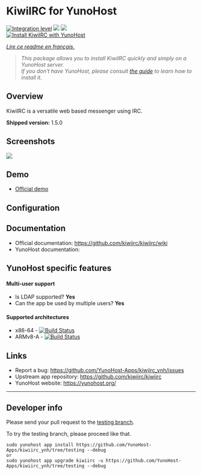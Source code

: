 # KiwiIRC for YunoHost

[![Integration level](https://dash.yunohost.org/integration/kiwiirc.svg)](https://dash.yunohost.org/appci/app/kiwiirc) ![](https://ci-apps.yunohost.org/ci/badges/kiwiirc.status.svg) ![](https://ci-apps.yunohost.org/ci/badges/kiwiirc.maintain.svg)  
[![Install KiwiIRC with YunoHost](https://install-app.yunohost.org/install-with-yunohost.svg)](https://install-app.yunohost.org/?app=kiwiirc)

*[Lire ce readme en français.](./README_fr.md)*

> *This package allows you to install KiwiIRC quickly and simply on a YunoHost server.  
If you don't have YunoHost, please consult [the guide](https://yunohost.org/#/install) to learn how to install it.*

## Overview
KiwiIRC is a versatile web based messenger using IRC.

**Shipped version:** 1.5.0

## Screenshots

![](https://kiwiirc.com/img/screenshot.png)

## Demo

* [Official demo]()

## Configuration


## Documentation

 * Official documentation: https://github.com/kiwiirc/kiwiirc/wiki
 * YunoHost documentation: 

## YunoHost specific features

#### Multi-user support

* Is LDAP supported? **Yes**
* Can the app be used by multiple users? **Yes**

#### Supported architectures

* x86-64 - [![Build Status](https://ci-apps.yunohost.org/ci/logs/kiwiirc%20%28Apps%29.svg)](https://ci-apps.yunohost.org/ci/apps/kiwiirc/)
* ARMv8-A - [![Build Status](https://ci-apps-arm.yunohost.org/ci/logs/kiwiirc%20%28Apps%29.svg)](https://ci-apps-arm.yunohost.org/ci/apps/kiwiirc/)

## Links

 * Report a bug: https://github.com/YunoHost-Apps/kiwiirc_ynh/issues
 * Upstream app repository: https://github.com/kiwiirc/kiwiirc
 * YunoHost website: https://yunohost.org/

---

## Developer info

Please send your pull request to the [testing branch](https://github.com/YunoHost-Apps/kiwiirc_ynh/tree/testing).

To try the testing branch, please proceed like that.
```
sudo yunohost app install https://github.com/YunoHost-Apps/kiwiirc_ynh/tree/testing --debug
or
sudo yunohost app upgrade kiwiirc -u https://github.com/YunoHost-Apps/kiwiirc_ynh/tree/testing --debug
```
